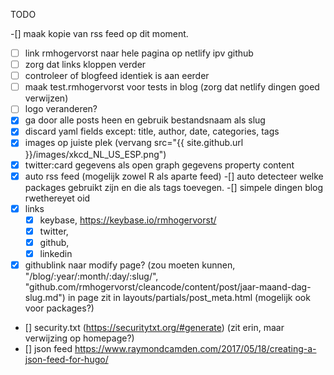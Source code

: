 TODO

-[] maak kopie van rss feed op dit moment.
- [ ] link rmhogervorst naar hele pagina op netlify ipv github
- [ ] zorg dat links kloppen verder 
- [ ] controleer of blogfeed identiek is aan eerder
- [ ] maak test.rmhogervorst voor tests in blog (zorg dat netlify dingen goed verwijzen)
-[ ] logo veranderen?
-[x] ga door alle posts heen en gebruik bestandsnaam als slug
-[x] discard yaml fields except: title, author, date, categories, tags
-[x] images op juiste plek (vervang src="{{ site.github.url }}/images/xkcd_NL_US_ESP.png")
-[x] twitter:card gegevens als open graph gegevens property content
-[x] auto rss feed (mogelijk zowel R als aparte feed)
-[] auto detecteer welke packages gebruikt zijn en die als tags toevegen.
-[] simpele dingen blog rwethereyet oid  
-[x] links 
    - [x] keybase,  https://keybase.io/rmhogervorst/
    - [x] twitter, 
    - [x] github, 
    - [x] linkedin
- [x] githublink naar modify page? (zou moeten kunnen, "/blog/:year/:month/:day/:slug/",  "github.com/rmhogervorst/cleancode/content/post/jaar-maand-dag-slug.md") in page
zit in layouts/partials/post_meta.html (mogelijk ook voor packages?)

- [] security.txt (https://securitytxt.org/#generate) (zit erin, maar verwijzing op homepage?)
- [] json feed https://www.raymondcamden.com/2017/05/18/creating-a-json-feed-for-hugo/

